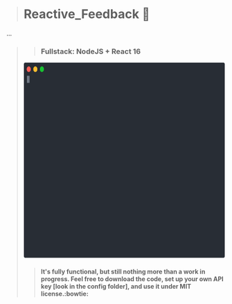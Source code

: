 > # Reactive_Feedback :email:
...
> > ### Fullstack: NodeJS + React 16
> <img src="https://github.com/BiggaHD/Reactive_Feedback/blob/master/create-react-app.svg" height="450" width="600">
>
> > #### It's fully functional, but still nothing more than a work in progress. Feel free to download the code, set up your own API key [look in the config folder], and use it under MIT license.:bowtie:
